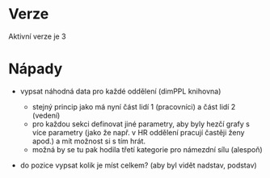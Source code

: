 # Verze
Aktivní verze je 3

# Nápady
* vypsat náhodná data pro každé oddělení (dimPPL knihovna)
    * stejný princip jako má nyní část lidí 1 (pracovníci) a část lidí 2 (vedení)
    * pro každou sekci definovat jiné parametry, aby byly hezčí grafy s více parametry (jako že např. v HR oddělení pracují častěji ženy apod.) a mít možnost si s tím hrát.
    * možná by se tu pak hodila třetí kategorie pro námezdní sílu (alespoň)

* do pozice vypsat kolik je míst celkem? (aby byl vidět nadstav, podstav)



